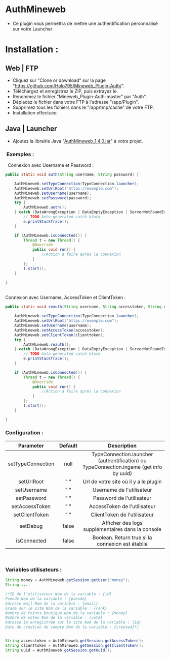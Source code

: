 # AuthMineweb
- Ce plugin vous permettra de mettre une authentification personnalisé
sur votre Launcher

<h1>Installation :  
  
  
## Web | FTP
- Cliquez sur "Clone or download" sur la page "https://github.com/Holo795/Mineweb_Plugin-Auth/".
- Téléchargez et enregistrez le ZIP, puis extrayez le.
- Renommez le fichier "Mineweb_Plugin-Auth-master" par "Auth".
- Déplacez le fichier dans votre FTP à l'adresse "/app/Plugin".
- Supprimez tous les fichiers dans le "/app/tmp/cache" de votre FTP.
- Installation effectuée. 
##  
  
## Java | Launcher
- Ajoutez la librairie Java "[AuthMineweb_1.4.0.jar](https://github.com/Holo795/Mineweb_Plugin-Auth/raw/master/Documentation/AuthMineweb_1.4.0.jar)" à votre projet.

###  Exemples :
 
Connexion avec Username et Password :
```java
public static void auth(String username, String password) {

	AuthMineweb.setTypeConnection(TypeConnection.launcher);
	AuthMineweb.setUrlRoot("https://exemple.com");
	AuthMineweb.setUsername(username);
	AuthMineweb.setPassword(password);
	try {
		AuthMineweb.auth();
	} catch (DataWrongException | DataEmptyException | ServerNotFoundException | IOException e) {
		// TODO Auto-generated catch block
		e.printStackTrace();
	}

	if (AuthMineweb.isConnected()) {
		Thread t = new Thread() {
			@Override
			public void run() {
				//Action à faire après la connexion
			}
		};
		t.start();
	}

}
```
   
Connexion avec Username, AccessToken et ClientToken :
```java
public static void reauth(String username, String accesstoken, String clienttoken) {

	AuthMineweb.setTypeConnection(TypeConnection.launcher);
	AuthMineweb.setUrlRoot("https://exemple.com");
	AuthMineweb.setUsername(username);
	AuthMineweb.setAccessToken(accesstoken);
	AuthMineweb.setClientToken(clienttoken);
	try {
		AuthMineweb.reauth();
	} catch (DataWrongException | DataEmptyException | ServerNotFoundException | IOException e) {
		// TODO Auto-generated catch block
		e.printStackTrace();
	}

	if (AuthMineweb.isConnected()) {
		Thread t = new Thread() {
			@Override
			public void run() {
				//Action à faire après la connexion
			}
		};
		t.start();
	}

}
```
### Configuration :
| Parameter           |     Default   |  Description                                                                 |
|:-------------------:|:-------------:|:----------------------------------------------------------------------------:|
| setTypeConnection |  null | TypeConnection.launcher (authentification) ou TypeConnection.ingame (get info by uuid) |
| setUrlRoot        |  " "  |  Url de votre site où il y a le plugin                                                 |
| setUsername       |  " "  |  Username de l'utilisateur                                                             |
| setPassword       |  " "  |  Password de l'utilisateur                                                             |
| setAccessToken    |  " "  |  AccessToken de l'utilisateur                                                          |
| setClientToken    |  " "  |  ClientToken de l'utilisateur                                                          |
| setDebug          | false |  Afficher des logs supplémentaires dans la console                                     |
| isConnected       | false |  Boolean. Return true si la connexion est établie                                      |
   
### Variables utilisateurs : 
```java
String money = AuthMineweb.getSession.getUser("money");
String ....

/*ID de l’utilisateur Nom de la variable : {id}
Pseudo Nom de la variable : {pseudo}
Adresse mail Nom de la variable : {email}
Grade sur le site Nom de la variable : {rank}
Nombre de Points boutique Nom de la variable : {money}
Nombre de votes Nom de la variable : {vote}
Adresse ip enregistrée sur le site Nom de la variable : {ip}
Date de création de compte Nom de la variable : {created}*/


String accesstoken = AuthMineweb.getSession.getAccessToken();
String clienttoken = AuthMineweb.getSession.getClientToken();
String uuid = AuthMineweb.getSession.getUuid();
```
##
